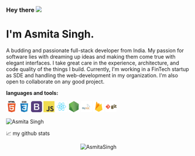 ### Hey there <img src="https://media.giphy.com/media/hvRJCLFzcasrR4ia7z/giphy.gif" width="25px">
# I'm Asmita Singh.

A budding and passionate full-stack developer from India. My passion for software lies with dreaming up ideas and making them come true with elegant interfaces. I take great care in the experience, architecture, and code quality of the things I build. Currently, I'm working in a FinTech startup as SDE and handling the web-development in my organization. I'm also open to collaborate on any good project. 

**languages and tools:**  


<code><img height="30" src="https://raw.githubusercontent.com/github/explore/80688e429a7d4ef2fca1e82350fe8e3517d3494d/topics/html/html.png"></code>
<code><img height="30" src="https://raw.githubusercontent.com/github/explore/80688e429a7d4ef2fca1e82350fe8e3517d3494d/topics/css/css.png"></code>
<code><img height="30" src="https://raw.githubusercontent.com/github/explore/80688e429a7d4ef2fca1e82350fe8e3517d3494d/topics/bootstrap/bootstrap.png"></code>
<code><img height="30" src="https://raw.githubusercontent.com/github/explore/80688e429a7d4ef2fca1e82350fe8e3517d3494d/topics/javascript/javascript.png"></code>
<code><img height="30" src="https://raw.githubusercontent.com/github/explore/80688e429a7d4ef2fca1e82350fe8e3517d3494d/topics/react/react.png"></code>
<code><img height="30" src="https://raw.githubusercontent.com/github/explore/80688e429a7d4ef2fca1e82350fe8e3517d3494d/topics/nodejs/nodejs.png"></code>
<code><img height="30" src="https://raw.githubusercontent.com/github/explore/80688e429a7d4ef2fca1e82350fe8e3517d3494d/topics/mysql/mysql.png"></code>
<code><img height="30" src="https://raw.githubusercontent.com/github/explore/80688e429a7d4ef2fca1e82350fe8e3517d3494d/topics/firebase/firebase.png"></code>
<code><img height="30" src="https://raw.githubusercontent.com/github/explore/80688e429a7d4ef2fca1e82350fe8e3517d3494d/topics/git/git.png"></code>


<p align="left">
  <img
    src="https://komarev.com/ghpvc/?username=asmi1710"
    alt="Asmita Singh"
  />
</p>


📈 my github stats

<p align="center"> <img src="https://github-readme-stats.vercel.app/api?username=asmi1710&show_icons=true&theme=gotham" alt="AsmitaSingh" />


<!---
Asmi1710/Asmi1710 is a ✨ special ✨ repository because its `README.md` (this file) appears on your GitHub profile.
You can click the Preview link to take a look at your changes.
--->
